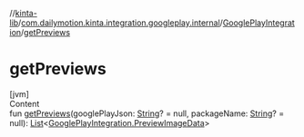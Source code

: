 //[kinta-lib](../../../index.md)/[com.dailymotion.kinta.integration.googleplay.internal](../index.md)/[GooglePlayIntegration](index.md)/[getPreviews](get-previews.md)



# getPreviews  
[jvm]  
Content  
fun [getPreviews](get-previews.md)(googlePlayJson: [String](https://kotlinlang.org/api/latest/jvm/stdlib/kotlin/-string/index.html)? = null, packageName: [String](https://kotlinlang.org/api/latest/jvm/stdlib/kotlin/-string/index.html)? = null): [List](https://kotlinlang.org/api/latest/jvm/stdlib/kotlin.collections/-list/index.html)<[GooglePlayIntegration.PreviewImageData](-preview-image-data/index.md)>  



